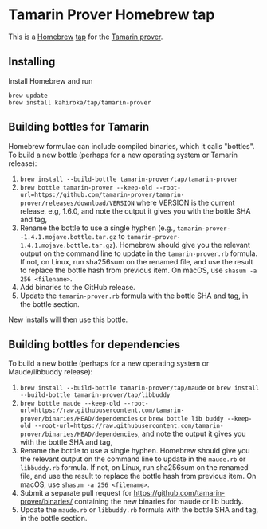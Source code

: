 # Tamarin Prover Homebrew tap

This is a [Homebrew](https://brew.sh/) [tap](https://docs.brew.sh/Taps) for the [Tamarin prover](https://tamarin-prover.github.io).

## Installing

Install Homebrew and run

```
brew update
brew install kahiroka/tap/tamarin-prover
```

## Building bottles for Tamarin
Homebrew formulae can include compiled binaries, which it calls "bottles". To build a new bottle (perhaps for a new operating system or Tamarin release):

1. `brew install --build-bottle tamarin-prover/tap/tamarin-prover`
2. `brew bottle tamarin-prover --keep-old --root-url=https://github.com/tamarin-prover/tamarin-prover/releases/download/VERSION` where VERSION is the current release, e.g, 1.6.0, and note the output it gives you with the bottle SHA and tag,
3. Rename the bottle to use a single hyphen (e.g., `tamarin-prover--1.4.1.mojave.bottle.tar.gz` to `tamarin-prover-1.4.1.mojave.bottle.tar.gz`). Homebrew should give you the relevant output on the command line to update in the `tamarin-prover.rb` formula. If not, on Linux, run sha256sum on the renamed file, and use the result to replace the bottle hash from previous item. On macOS, use `shasum -a 256 <filename>`.
4. Add binaries to the GitHub release.
5. Update the `tamarin-prover.rb` formula with the bottle SHA and tag, in the bottle section.

New installs will then use this bottle.

## Building bottles for dependencies
To build a new bottle (perhaps for a new operating system or Maude/libbuddy release):

1. `brew install --build-bottle tamarin-prover/tap/maude` or `brew install --build-bottle tamarin-prover/tap/libbuddy`
2. `brew bottle maude --keep-old --root-url=https://raw.githubusercontent.com/tamarin-prover/binaries/HEAD/dependencies` or `brew bottle lib buddy --keep-old --root-url=https://raw.githubusercontent.com/tamarin-prover/binaries/HEAD/dependencies`, and note the output it gives you with the bottle SHA and tag,
3. Rename the bottle to use a single hyphen. Homebrew should give you the relevant output on the command line to update in the `maude.rb` or `libbuddy.rb` formula. If not, on Linux, run sha256sum on the renamed file, and use the result to replace the bottle hash from previous item. On macOS, use `shasum -a 256 <filename>`.
4. Submit a separate pull request for https://github.com/tamarin-prover/binaries/ containing the new binaries for maude or lib buddy.
5. Update the `maude.rb` or `libbuddy.rb` formula with the bottle SHA and tag, in the bottle section.
